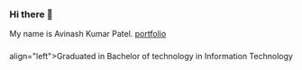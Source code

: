 ### Hi there 👋

<p align="left">My name is Avinash Kumar Patel. <a href="https://avipatel129.github.io/Portfolio_0/">portfolio</a>

###

<p>align="left">Graduated in Bachelor of technology in Information Technology</p>
<!--
<h2 align="left">About me</h2>

**Avipatel129/Avipatel129** is a ✨ _special_ ✨ repository because its `README.md` (this file) appears on your GitHub profile.

Here are some ideas to get you started:

- 🔭 I’m currently working on ...
- 🌱 I’m currently learning ...
- 👯 I’m looking to collaborate on ...
- 🤔 I’m looking for help with ...
- 💬 Ask me about ...
- 📫 How to reach me: ...
- 😄 Pronouns: ...
- ⚡ Fun fact: ...
-->
